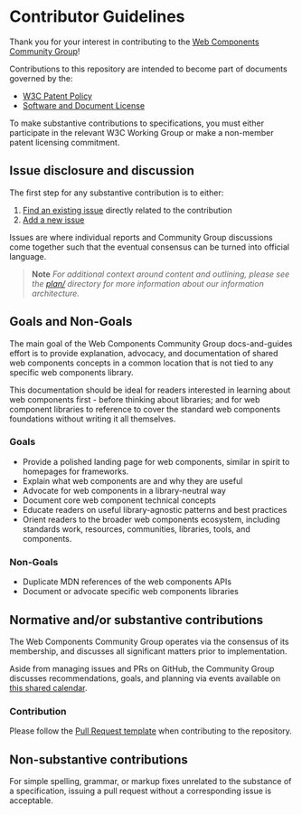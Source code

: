 # Contributor Guidelines

Thank you for your interest in contributing to the [Web Components Community Group](https://www.w3.org/community/webcomponents/)!

Contributions to this repository are intended to become part of documents governed by the:

  * [W3C Patent Policy](https://www.w3.org/Consortium/Patent-Policy-20200915/)
  * [Software and Document License](https://www.w3.org/Consortium/Legal/copyright-software)

To make substantive contributions to specifications, you must either participate
in the relevant W3C Working Group or make a non-member patent licensing commitment.

## Issue disclosure and discussion

The first step for any substantive contribution is to either:

  1. [Find an existing issue](https://github.com/w3c/csswg-drafts/issues) directly related to the contribution
  2. [Add a new issue](https://github.com/w3c/csswg-drafts/issues/new)

Issues are where individual reports and Community Group discussions come together such
that the eventual consensus can be turned into official language.

> **Note** _For additional context around content and outlining, please see the [plan/](./plan/) directory for more information about our information architecture._

## Goals and Non-Goals

The main goal of the Web Components Community Group docs-and-guides effort is to provide explanation, advocacy, and documentation of shared web components concepts in a common location that is not tied to any specific web components library.

This documentation should be ideal for readers interested in learning about web components first - before thinking about libraries; and for web component libraries to reference to cover the standard web components foundations without writing it all themselves.

### Goals
* Provide a polished landing page for web components, similar in spirit to homepages for frameworks.
* Explain what web components are and why they are useful
* Advocate for web components in a library-neutral way
* Document core web component technical concepts
* Educate readers on useful library-agnostic patterns and best practices
* Orient readers to the broader web components ecosystem, including standards work, resources, communities, libraries, tools, and components.

### Non-Goals
* Duplicate MDN references of the web components APIs
* Document or advocate specific web components libraries

## Normative and/or substantive contributions

The Web Components Community Group operates via the consensus of its membership, and discusses all significant matters prior to implementation.

Aside from managing issues and PRs on GitHub, the Community Group discusses recommendations, goals, and planning via events available on [this shared calendar](https://calendar.google.com/calendar/u/0/embed?src=o25bim5rvcu42mfnqilirpmp44@group.calendar.google.com).

### Contribution

Please follow the [Pull Request template](https://github.com/w3c/csswg-drafts/blob/master/.github/PULL_REQUEST_TEMPLATE.md) when contributing to the repository.

## Non-substantive contributions

For simple spelling, grammar, or markup fixes unrelated to the substance of a
specification, issuing a pull request without a corresponding issue is acceptable.